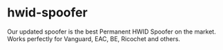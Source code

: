 # hwid-spoofer
Our updated spoofer is the best Permanent HWID Spoofer on the market. Works perfectly for Vanguard, EAC, BE, Ricochet and others.

